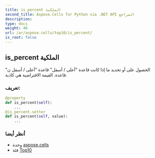 ```yaml
---
title: is_percent الملكية
second_title: Aspose.Cells for Python via .NET API المراجع
description:
type: docs
weight: 40
url: /ar/aspose.cells/top10/is_percent/
is_root: false
---
```

##  is_percent الملكية

الحصول على أو تحديد ما إذا كانت قاعدة "أعلى / أسفل" قاعدة "أعلى / أسفل ن" قاعدة.
القيمة الافتراضية هي كاذبة.
###  تعريف:
```python
@property
def is_percent(self):
    ...
@is_percent.setter
def is_percent(self, value):
    ...
```

###  أنظر أيضا
* وحدة [aspose.cells](../../)
* فئة [Top10](/cells/python-net/ar/aspose.cells/top10)
